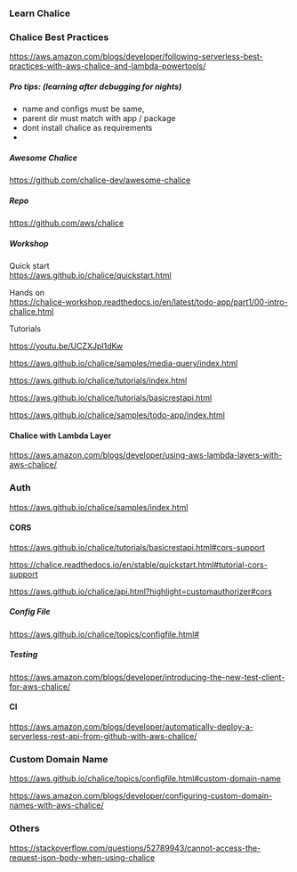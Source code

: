 ### Learn Chalice

### Chalice Best Practices

https://aws.amazon.com/blogs/developer/following-serverless-best-practices-with-aws-chalice-and-lambda-powertools/


##### Pro tips: (learning after debugging for nights)
* name and configs must be same, 
* parent dir must match with app / package
* dont install chalice as requirements
* 

##### Awesome Chalice
https://github.com/chalice-dev/awesome-chalice

##### Repo
https://github.com/aws/chalice

##### Workshop

Quick start
<br>
https://aws.github.io/chalice/quickstart.html

Hands on
<br>
https://chalice-workshop.readthedocs.io/en/latest/todo-app/part1/00-intro-chalice.html

Tutorials
<br>


https://youtu.be/UCZXJpI1dKw

https://aws.github.io/chalice/samples/media-query/index.html

https://aws.github.io/chalice/tutorials/index.html

https://aws.github.io/chalice/tutorials/basicrestapi.html


https://aws.github.io/chalice/samples/todo-app/index.html


#### Chalice with Lambda Layer
https://aws.amazon.com/blogs/developer/using-aws-lambda-layers-with-aws-chalice/

### Auth
https://aws.github.io/chalice/samples/index.html

#### CORS


https://aws.github.io/chalice/tutorials/basicrestapi.html#cors-support

https://chalice.readthedocs.io/en/stable/quickstart.html#tutorial-cors-support

https://aws.github.io/chalice/api.html?highlight=customauthorizer#cors

##### Config File
https://aws.github.io/chalice/topics/configfile.html#

##### Testing
https://aws.amazon.com/blogs/developer/introducing-the-new-test-client-for-aws-chalice/

#### CI
https://aws.amazon.com/blogs/developer/automatically-deploy-a-serverless-rest-api-from-github-with-aws-chalice/

### Custom Domain Name

https://aws.github.io/chalice/topics/configfile.html#custom-domain-name

https://aws.amazon.com/blogs/developer/configuring-custom-domain-names-with-aws-chalice/


### Others 

https://stackoverflow.com/questions/52789943/cannot-access-the-request-json-body-when-using-chalice


